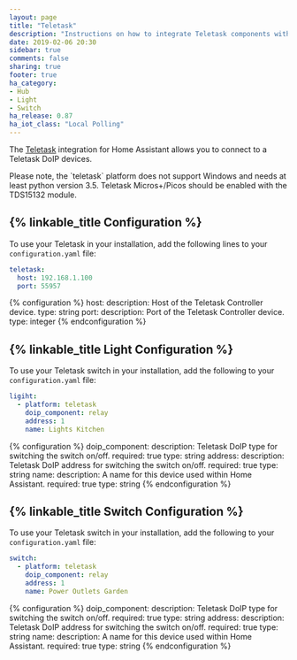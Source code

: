 ```yaml
---
layout: page
title: "Teletask"
description: "Instructions on how to integrate Teletask components with Home Assistant."
date: 2019-02-06 20:30
sidebar: true
comments: false
sharing: true
footer: true
ha_category:
- Hub
- Light
- Switch
ha_release: 0.87
ha_iot_class: "Local Polling"
---
```



The [Teletask](http://www.teletask.be) integration for Home Assistant allows you to connect to a Teletask DoIP devices.

<p class='note warning'>
  Please note, the `teletask` platform does not support Windows and needs at least python version 3.5. Teletask Micros+/Picos should be enabled with the TDS15132 module.
</p>

## {% linkable_title Configuration %}

To use your Teletask in your installation, add the following lines to your `configuration.yaml` file:

```yaml
teletask:
  host: 192.168.1.100
  port: 55957
```


{% configuration %}
host:
  description: Host of the Teletask Controller device.
  type: string
port:
  description: Port of the Teletask Controller device.
  type: integer
{% endconfiguration %}


## {% linkable_title Light Configuration %}

To use your Teletask switch in your installation, add the following to your `configuration.yaml` file:

```yaml
ligiht:
  - platform: teletask
    doip_component: relay
    address: 1
    name: Lights Kitchen
```

{% configuration %}
doip_component:
  description: Teletask DoIP type for switching the switch on/off.
  required: true
  type: string
address:
  description: Teletask DoIP address for switching the switch on/off.
  required: true
  type: string
name:
  description: A name for this device used within Home Assistant.
  required: true
  type: string
{% endconfiguration %}

## {% linkable_title Switch Configuration %}

To use your Teletask switch in your installation, add the following to your `configuration.yaml` file:

```yaml
switch:
  - platform: teletask
    doip_component: relay
    address: 1
    name: Power Outlets Garden
```

{% configuration %}
doip_component:
  description: Teletask DoIP type for switching the switch on/off.
  required: true
  type: string
address:
  description: Teletask DoIP address for switching the switch on/off.
  required: true
  type: string
name:
  description: A name for this device used within Home Assistant.
  required: true
  type: string
{% endconfiguration %}